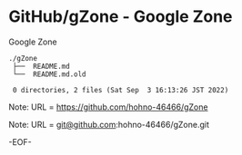 # GitHub/gZone - Google Zone

Google Zone

    ./gZone
     ├──  README.md
     └──  README.md.old
     
     0 directories, 2 files (Sat Sep  3 16:13:26 JST 2022)


Note: URL = https://github.com/hohno-46466/gZone

Note: URL = git@github.com:hohno-46466/gZone.git

-EOF-
